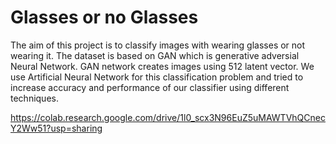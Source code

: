 # Glasses or no Glasses
The aim of this project is to classify images with wearing glasses or not wearing it.
The dataset is based on GAN which is generative adversial Neural Network. GAN network creates images using 512 latent vector.
We use Artificial Neural Network for this classification problem and tried to increase accuracy and performance of our classifier using different techniques.



https://colab.research.google.com/drive/1l0_scx3N96EuZ5uMAWTVhQCnecY2Ww51?usp=sharing
